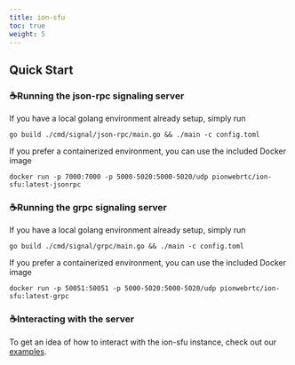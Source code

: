 ```yaml
---
title: ion-sfu
toc: true
weight: 5
---
```


## Quick Start

### ☕️Running the json-rpc signaling server

If you have a local golang environment already setup, simply run

```
go build ./cmd/signal/json-rpc/main.go && ./main -c config.toml
```

If you prefer a containerized environment, you can use the included Docker image

```
docker run -p 7000:7000 -p 5000-5020:5000-5020/udp pionwebrtc/ion-sfu:latest-jsonrpc
```

### ☕️Running the grpc signaling server

If you have a local golang environment already setup, simply run

```
go build ./cmd/signal/grpc/main.go && ./main -c config.toml
```

If you prefer a containerized environment, you can use the included Docker image

```
docker run -p 50051:50051 -p 5000-5020:5000-5020/udp pionwebrtc/ion-sfu:latest-grpc
```

### ☕️Interacting with the server

To get an idea of how to interact with the ion-sfu instance, check out our [examples](examples).


